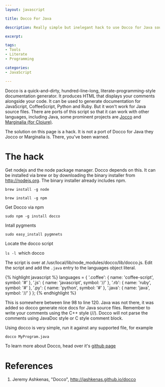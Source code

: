```yaml
---
layout: javascript

title: Docco For Java

description: Really simple but inelegant hack to use Docco for Java source files. Produce literate programming style documentation for your Java programs

excerpt: 

tags:
- Tools
- Literate
- Programming

categories:
- JavaScript

---
```


Docco is a quick-and-dirty, hundred-line-long, literate-programming-style documentation generator. It produces HTML that displays your comments alongside your code. It can be used to generate documentation for JavaScript, CoffeeScript, Python and Ruby. But it won't work for Java source files. There are ports of this script so that it can work with other languages, including Java, some prominent projects are [Jocco](https://github.com/Krilivye/Jocco) and [Marginalia (for Clojure)](http://blog.fogus.me/2011/01/05/the-marginalia-manifesto/).

The solution on this page is a hack. It is not a port of Docco for Java they Jocco or Marginalia is. There, you've been warned.

# The hack

Get nodejs and the node package manager. Docco depends on this. It can be installed via brew or by downloading the binary installer from http://nodejs.org. The binary installer already includes npm.

`brew install -g node`

`brew install -g npm`

Get Docco via npm

`sudo npm -g install docco`

Intall pygments

`sudo easy_install pygmnets`

Locate the docco script

`ls -l `which docco` `

The script is over at /usr/local/lib/node_modules/docco/lib/docco.js. Edit the script and add the `.java` entry to the languages object literal.

{% highlight javascript %}
  languages = {
    '.coffee': {
      name: 'coffee-script',
      symbol: '#'
    },
    '.js': {
      name: 'javascript',
      symbol: '//'
    },
    '.rb': {
      name: 'ruby',
      symbol: '#'
    },
    '.py': {
      name: 'python',
      symbol: '#'
    },
	'.java': {
		name: 'java',
		symbol: '//'
	}
  };
{% endhighlight %}

This is somewhere between line 98 to line 120. Java was not there, it was added so docco generate nice docs for Java source files. Remember to write your comments using the C++ style (//). Docco will not parse the comments using JavaDoc style or C style comment block.

Using docco is very simple, run it against any supported file, for example

`docco MyProgram.java`

To learn more about Docco, head over it's [github page](http://jashkenas.github.com/docco/)

# References

1. Jeremy Ashkenas, "Docco", http://jashkenas.github.io/docco


